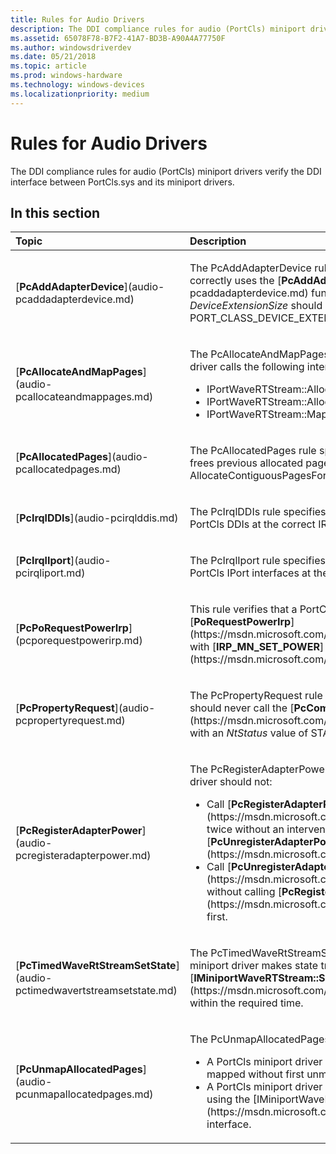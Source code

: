 ```yaml
---
title: Rules for Audio Drivers
description: The DDI compliance rules for audio (PortCls) miniport drivers verify the DDI interface between PortCls.sys and its miniport drivers.
ms.assetid: 65078F78-B7F2-41A7-BD3B-A90A4A77750F
ms.author: windowsdriverdev
ms.date: 05/21/2018
ms.topic: article
ms.prod: windows-hardware
ms.technology: windows-devices
ms.localizationpriority: medium
---
```


# Rules for Audio Drivers


The DDI compliance rules for audio (PortCls) miniport drivers verify the DDI interface between PortCls.sys and its miniport drivers.

## In this section


<table>
<colgroup>
<col width="50%" />
<col width="50%" />
</colgroup>
<thead>
<tr class="header">
<th align="left">Topic</th>
<th align="left">Description</th>
</tr>
</thead>
<tbody>
<tr class="odd">
<td align="left"><p>[<strong>PcAddAdapterDevice</strong>](audio-pcaddadapterdevice.md)</p></td>
<td align="left"><p>The PcAddAdapterDevice rule specifies that a PortCls miniport driver correctly uses the [<strong>PcAddAdapterDevice</strong>](audio-pcaddadapterdevice.md) function, specifically that the <em>DeviceExtensionSize</em> should be either zero (0) or no less than PORT_CLASS_DEVICE_EXTENSION_SIZE.</p></td>
</tr>
<tr class="even">
<td align="left"><p>[<strong>PcAllocateAndMapPages</strong>](audio-pcallocateandmappages.md)</p></td>
<td align="left"><p>The PcAllocateAndMapPages rule specifies that a PortCls miniport driver calls the following interfaces, using the correct parameters:</p>
<ul>
<li>IPortWaveRTStream::AllocatePagesForMdl</li>
<li>IPortWaveRTStream::AllocateContiguousPagesForMdl</li>
<li>IPortWaveRTStream::MapAllocatedPages</li>
</ul></td>
</tr>
<tr class="odd">
<td align="left"><p>[<strong>PcAllocatedPages</strong>](audio-pcallocatedpages.md)</p></td>
<td align="left"><p>The PcAllocatedPages rule specifies that a PortCls miniport driver frees previous allocated pages by calling AllocatePagesForMdl or AllocateContiguousPagesForMdl methods.</p></td>
</tr>
<tr class="even">
<td align="left"><p>[<strong>PcIrqlDDIs</strong>](audio-pcirqlddis.md)</p></td>
<td align="left"><p>The PcIrqlDDIs rule specifies that a PortCls miniport driver must call PortCls DDIs at the correct IRQL level.</p></td>
</tr>
<tr class="odd">
<td align="left"><p>[<strong>PcIrqlIport</strong>](audio-pcirqliport.md)</p></td>
<td align="left"><p>The PcIrqlIport rule specifies that a PortCls miniport driver must call PortCls IPort interfaces at the correct IRQL level.</p></td>
</tr>
<tr class="even">
<td align="left"><p>[<strong>PcPoRequestPowerIrp</strong>](pcporequestpowerirp.md)</p></td>
<td align="left"><p>This rule verifies that a PortCls miniport driver should not call [<strong>PoRequestPowerIrp</strong>](https://msdn.microsoft.com/library/windows/hardware/ff559734) with [<strong>IRP_MN_SET_POWER</strong>](https://msdn.microsoft.com/library/windows/hardware/ff551744).</p></td>
</tr>
<tr class="odd">
<td align="left"><p>[<strong>PcPropertyRequest</strong>](audio-pcpropertyrequest.md)</p></td>
<td align="left"><p>The PcPropertyRequest rule specifies that a PortCls miniport driver should never call the [<strong>PcCompletePendingPropertyRequest</strong>](https://msdn.microsoft.com/library/windows/hardware/ff537687) with an <em>NtStatus</em> value of STATUS_PENDING.</p></td>
</tr>
<tr class="even">
<td align="left"><p>[<strong>PcRegisterAdapterPower</strong>](audio-pcregisteradapterpower.md)</p></td>
<td align="left"><p>The PcRegisterAdapterPower rule specifies that a PortCls miniport driver should not:</p>
<ul>
<li>Call [<strong>PcRegisterAdapterPowerManagement</strong>](https://msdn.microsoft.com/library/windows/hardware/ff537724) twice without an intervening call to [<strong>PcUnregisterAdapterPowerManagement</strong>](https://msdn.microsoft.com/library/windows/hardware/ff537735).</li>
<li>Call [<strong>PcUnregisterAdapterPowerManagement</strong>](https://msdn.microsoft.com/library/windows/hardware/ff537735) without calling [<strong>PcRegisterAdapterPowerManagement</strong>](https://msdn.microsoft.com/library/windows/hardware/ff537724) first.</li>
</ul></td>
</tr>
<tr class="odd">
<td align="left"><p>[<strong>PcTimedWaveRtStreamSetState</strong>](audio-pctimedwavertstreamsetstate.md)</p></td>
<td align="left"><p>The PcTimedWaveRtStreamSetState rule specifies that a ProtCls miniport driver makes state transitions through [<strong>IMiniportWaveRTStream::SetState</strong>](https://msdn.microsoft.com/library/windows/hardware/ff536756) within the required time.</p></td>
</tr>
<tr class="even">
<td align="left"><p>[<strong>PcUnmapAllocatedPages</strong>](audio-pcunmapallocatedpages.md)</p></td>
<td align="left"><p>The PcUnmapAllocatedPages rule specifies that:</p>
<ul>
<li>A PortCls miniport driver doesn't map an MDL that is currently mapped without first unmapping it.</li>
<li>A PortCls miniport driver unmaps the memory prior to freeing it using the [IMiniportWaveRTStream](https://msdn.microsoft.com/library/windows/hardware/ff536738) interface.</li>
</ul></td>
</tr>
</tbody>
</table>

 

 

 





